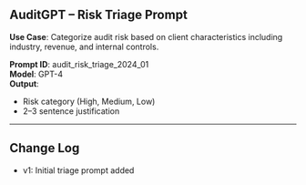 ## AuditGPT – Risk Triage Prompt

**Use Case**: Categorize audit risk based on client characteristics including industry, revenue, and internal controls.

**Prompt ID**: audit_risk_triage_2024_01  
**Model**: GPT-4  
**Output**:  
- Risk category (High, Medium, Low)  
- 2–3 sentence justification

---

## Change Log
- v1: Initial triage prompt added
